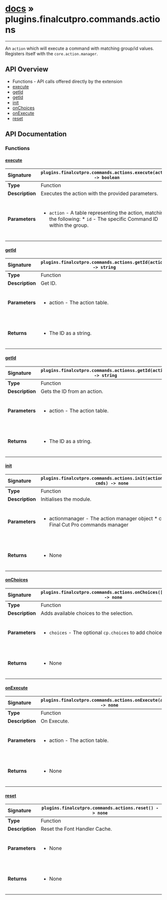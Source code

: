 # [docs](index.md) » plugins.finalcutpro.commands.actions
---

An `action` which will execute a command with matching group/id values.
Registers itself with the `core.action.manager`.

## API Overview
* Functions - API calls offered directly by the extension
 * [execute](#execute)
 * [getId](#getid)
 * [getId](#getid)
 * [init](#init)
 * [onChoices](#onchoices)
 * [onExecute](#onexecute)
 * [reset](#reset)

## API Documentation

### Functions

#### [execute](#execute)
| <span style="float: left;">**Signature**</span> | <span style="float: left;">`plugins.finalcutpro.commands.actions.execute(action) -> boolean` </span>                                                          |
| -----------------------------------------------------|---------------------------------------------------------------------------------------------------------|
| **Type**                                             | Function                                                                                         |
| **Description**                                      | Executes the action with the provided parameters.                                                                                         |
| **Parameters**                                       | <ul><br /><li><code>action</code>  - A table representing the action, matching the following:    * <code>id</code>      - The specific Command ID within the group.</li><br /></ul>                                        |

#### [getId](#getid)
| <span style="float: left;">**Signature**</span> | <span style="float: left;">`plugins.finalcutpro.commands.actions.getId(action) -> string` </span>                                                          |
| -----------------------------------------------------|---------------------------------------------------------------------------------------------------------|
| **Type**                                             | Function                                                                                         |
| **Description**                                      | Get ID.                                                                                         |
| **Parameters**                                       | <ul><br /><li>action - The action table.</li><br /></ul>                                        |
| **Returns**                                          | <ul><br /><li>The ID as a string.</li><br /></ul>                                           |

#### [getId](#getid)
| <span style="float: left;">**Signature**</span> | <span style="float: left;">`plugins.finalcutpro.commands.actionss.getId(action) -> string` </span>                                                          |
| -----------------------------------------------------|---------------------------------------------------------------------------------------------------------|
| **Type**                                             | Function                                                                                         |
| **Description**                                      | Gets the ID from an action.                                                                                         |
| **Parameters**                                       | <ul><br /><li>action - The action table.</li><br /></ul>                                        |
| **Returns**                                          | <ul><br /><li>The ID as a string.</li><br /></ul>                                           |

#### [init](#init)
| <span style="float: left;">**Signature**</span> | <span style="float: left;">`plugins.finalcutpro.commands.actions.init(actionmanager, cmds) -> none` </span>                                                          |
| -----------------------------------------------------|---------------------------------------------------------------------------------------------------------|
| **Type**                                             | Function                                                                                         |
| **Description**                                      | Initialises the module.                                                                                         |
| **Parameters**                                       | <ul><br /><li>actionmanager - The action manager object * cmds - Final Cut Pro commands manager</li><br /></ul>                                        |
| **Returns**                                          | <ul><br /><li>None</li><br /></ul>                                           |

#### [onChoices](#onchoices)
| <span style="float: left;">**Signature**</span> | <span style="float: left;">`plugins.finalcutpro.commands.actions.onChoices([choices]) -> none` </span>                                                          |
| -----------------------------------------------------|---------------------------------------------------------------------------------------------------------|
| **Type**                                             | Function                                                                                         |
| **Description**                                      | Adds available choices to the selection.                                                                                         |
| **Parameters**                                       | <ul><br /><li><code>choices</code> - The optional <code>cp.choices</code> to add choices to.</li><br /></ul>                                        |
| **Returns**                                          | <ul><br /><li>None</li><br /></ul>                                           |

#### [onExecute](#onexecute)
| <span style="float: left;">**Signature**</span> | <span style="float: left;">`plugins.finalcutpro.commands.actions.onExecute(action) -> none` </span>                                                          |
| -----------------------------------------------------|---------------------------------------------------------------------------------------------------------|
| **Type**                                             | Function                                                                                         |
| **Description**                                      | On Execute.                                                                                         |
| **Parameters**                                       | <ul><br /><li>action - The action table.</li><br /></ul>                                        |
| **Returns**                                          | <ul><br /><li>None</li><br /></ul>                                           |

#### [reset](#reset)
| <span style="float: left;">**Signature**</span> | <span style="float: left;">`plugins.finalcutpro.commands.actions.reset() -> none` </span>                                                          |
| -----------------------------------------------------|---------------------------------------------------------------------------------------------------------|
| **Type**                                             | Function                                                                                         |
| **Description**                                      | Reset the Font Handler Cache.                                                                                         |
| **Parameters**                                       | <ul><br /><li>None</li><br /></ul>                                        |
| **Returns**                                          | <ul><br /><li>None</li><br /></ul>                                           |


